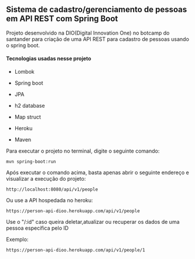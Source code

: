 ## Sistema de cadastro/gerenciamento de pessoas em API REST com Spring Boot

Projeto desenvolvido na DIO(Digital Innovation One) no botcamp do santander para criação de uma API REST para cadastro de pessoas usando o spring boot.



#### Tecnologias usadas nesse projeto

- Lombok
- Spring boot
- JPA

- h2 database
- Map struct
- Heroku
- Maven



Para executar o projeto no terminal, digite o seguinte comando:

```
mvn spring-boot:run 
```

Após executar o comando acima, basta apenas abrir o seguinte endereço e visualizar a execução do projeto:

```
http://localhost:8080/api/v1/people
```

Ou use a API hospedada no heroku:

```
https://person-api-dioo.herokuapp.com/api/v1/people
```

Use o "/:id" caso queira deletar,atualizar ou recuperar os dados de uma pessoa específica pelo ID

Exemplo:

```
https://person-api-dioo.herokuapp.com/api/v1/people/1
```